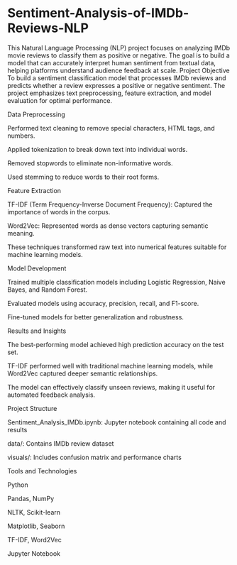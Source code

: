 # Sentiment-Analysis-of-IMDb-Reviews-NLP
This Natural Language Processing (NLP) project focuses on analyzing IMDb movie reviews to classify them as positive or negative. The goal is to build a model that can accurately interpret human sentiment from textual data, helping platforms understand audience feedback at scale.
Project Objective
To build a sentiment classification model that processes IMDb reviews and predicts whether a review expresses a positive or negative sentiment. The project emphasizes text preprocessing, feature extraction, and model evaluation for optimal performance.

Data Preprocessing


Performed text cleaning to remove special characters, HTML tags, and numbers.

Applied tokenization to break down text into individual words.

Removed stopwords to eliminate non-informative words.

Used stemming to reduce words to their root forms.

Feature Extraction


TF-IDF (Term Frequency-Inverse Document Frequency): Captured the importance of words in the corpus.

Word2Vec: Represented words as dense vectors capturing semantic meaning.

These techniques transformed raw text into numerical features suitable for machine learning models.

Model Development


Trained multiple classification models including Logistic Regression, Naive Bayes, and Random Forest.

Evaluated models using accuracy, precision, recall, and F1-score.

Fine-tuned models for better generalization and robustness.

Results and Insights


The best-performing model achieved high prediction accuracy on the test set.

TF-IDF performed well with traditional machine learning models, while Word2Vec captured deeper semantic relationships.

The model can effectively classify unseen reviews, making it useful for automated feedback analysis.

Project Structure


Sentiment_Analysis_IMDb.ipynb: Jupyter notebook containing all code and results

data/: Contains IMDb review dataset

visuals/: Includes confusion matrix and performance charts



Tools and Technologies


Python

Pandas, NumPy

NLTK, Scikit-learn

Matplotlib, Seaborn

TF-IDF, Word2Vec

Jupyter Notebook
